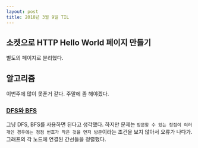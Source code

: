 ```yaml
---
layout: post
title: 2018년 3월 9일 TIL
---
```


## 소켓으로 HTTP Hello World 페이지 만들기 
별도의 페이지로 분리했다.

## 알고리즘
이번주에 많이 못푼거 같다. 주말에 좀 해야겠다.

### [DFS와 BFS](https://www.acmicpc.net/problem/1260)
그냥 DFS, BFS를 사용하면 된다고 생각했다. 하지만  문제는 `방문할 수 있는 정점이 여러 개인 경우에는 정점 번호가 작은 것을 먼저 방문`이라는 조건을 보지 않아서 오류가 나다가. 그래프의 각 노드에 연결된 간선들을 정렬했다.